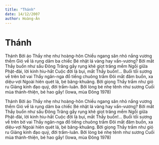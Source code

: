 ```yaml
---
title: "Thánh"
date: 14/12/2007
author: Hoàng-Ân
---
```


# Thánh

Thánh
Bởi áo Thầy nhẹ như hoàng-hôn
Chiều ngang sân nhỏ nắng vương thềm
Gió về lá rụng dăm ba chiếc
Bé nhặt lá vàng hay vấn-vương?
Bởi mắt Thầy buồn như sầu Đông
Trăng gầy rụng khẽ giọt trăng mềm
Ngồi giữa Phật-đài, lời kinh hiu-hắt
Cuộc đời là bụi, mắt Thầy buồn!...
Buổi tối sương về trên bờ vai
Thầy ngân-nga đổ tiếng chuông trầm
Đôi mắt đăm buồn, xa diệu-vợi
Ngoài hiên quét lá, bé bâng-khuâng.
Bởi giọng Thầy trầm như gió ru
Giảng kinh đạo quý, đời trầm-luân.
Bởi lòng bé nhẹ tênh như sương
Cuối mùa thánh-thiện, bé hao gầy!
(Iowa, mùa Đông 1978)

Thánh
Bởi áo Thầy nhẹ như hoàng-hôn
Chiều ngang sân nhỏ nắng vương thềm
Gió về lá rụng dăm ba chiếc
Bé nhặt lá vàng hay vấn-vương?
Bởi mắt Thầy buồn như sầu Đông
Trăng gầy rụng khẽ giọt trăng mềm
Ngồi giữa Phật-đài, lời kinh hiu-hắt
Cuộc đời là bụi, mắt Thầy buồn!...
Buổi tối sương về trên bờ vai
Thầy ngân-nga đổ tiếng chuông trầm
Đôi mắt đăm buồn, xa diệu-vợi
Ngoài hiên quét lá, bé bâng-khuâng.
Bởi giọng Thầy trầm như gió ru
Giảng kinh đạo quý, đời trầm-luân.
Bởi lòng bé nhẹ tênh như sương
Cuối mùa thánh-thiện, bé hao gầy!
(Iowa, mùa Đông 1978)

